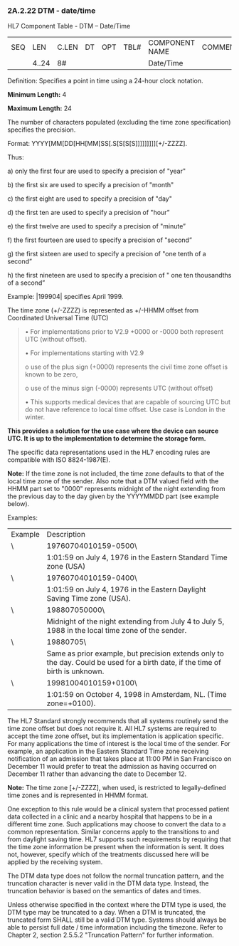 ### 2A.2.22 DTM - date/time 

HL7 Component Table - DTM – Date/Time

|     |     |     |     |     |     |     |     |     |
| --- | --- | --- | --- | --- | --- | --- | --- | --- |
| SEQ | LEN | C.LEN | DT | OPT | TBL# | COMPONENT NAME | COMMENTS | SEC.REF. |
|  | 4..24 | 8# |  |  |  | Date/Time |  |  |

Definition: Specifies a point in time using a 24-hour clock notation.

**Minimum Length:** 4

**Maximum Length:** 24

The number of characters populated (excluding the time zone specification) specifies the precision.

Format: YYYY[MM[DD[HH[MM[SS[.S[S[S[S]]]]]]]]][+/-ZZZZ].

Thus:

a) only the first four are used to specify a precision of "year"

b) the first six are used to specify a precision of "month"

c) the first eight are used to specify a precision of "day"

d) the first ten are used to specify a precision of "hour”

e) the first twelve are used to specify a precision of "minute”

f) the first fourteen are used to specify a precision of "second”

g) the first sixteen are used to specify a precision of "one tenth of a second”

h) the first nineteen are used to specify a precision of " one ten thousandths of a second”

Example: |199904| specifies April 1999.

The time zone (+/-ZZZZ) is represented as +/-HHMM offset from Coordinated Universal Time (UTC)

> • For implementations prior to V2.9 +0000 or -0000 both represent UTC (without offset).
>
> • For implementations starting with V2.9
>
> o use of the plus sign (+0000) represents the civil time zone offset is known to be zero,
>
> o use of the minus sign (-0000) represents UTC (without offset)
>
> • This supports medical devices that are capable of sourcing UTC but do not have reference to local time offset. Use case is London in the winter.

**This provides a solution for the use case where the device can source UTC. It is up to the implementation to determine the storage form.**

The specific data representations used in the HL7 encoding rules are compatible with ISO 8824-1987(E).

**Note:** If the time zone is not included, the time zone defaults to that of the local time zone of the sender. Also note that a DTM valued field with the HHMM part set to "0000" represents midnight of the night extending from the previous day to the day given by the YYYYMMDD part (see example below).

Examples:

|     |     |
| --- | --- |
| Example | Description |
| \ | 19760704010159-0500\ |
|  | 1:01:59 on July 4, 1976 in the Eastern Standard Time zone (USA) |
| \ | 19760704010159-0400\ |
|  | 1:01:59 on July 4, 1976 in the Eastern Daylight Saving Time zone (USA). |
| \ | 198807050000\ |
|  | Midnight of the night extending from July 4 to July 5, 1988 in the local time zone of the sender. |
| \ | 19880705\ |
|  | Same as prior example, but precision extends only to the day. Could be used for a birth date, if the time of birth is unknown. |
| \ | 19981004010159+0100\ |
|  | 1:01:59 on October 4, 1998 in Amsterdam, NL. (Time zone=+0100). |

The HL7 Standard strongly recommends that all systems routinely send the time zone offset but does not require it. All HL7 systems are required to accept the time zone offset, but its implementation is application specific. For many applications the time of interest is the local time of the sender. For example, an application in the Eastern Standard Time zone receiving notification of an admission that takes place at 11:00 PM in San Francisco on December 11 would prefer to treat the admission as having occurred on December 11 rather than advancing the date to December 12.

**Note:** The time zone [+/-ZZZZ], when used, is restricted to legally-defined time zones and is represented in HHMM format.

One exception to this rule would be a clinical system that processed patient data collected in a clinic and a nearby hospital that happens to be in a different time zone. Such applications may choose to convert the data to a common representation. Similar concerns apply to the transitions to and from daylight saving time. HL7 supports such requirements by requiring that the time zone information be present when the information is sent. It does not, however, specify which of the treatments discussed here will be applied by the receiving system.

The DTM data type does not follow the normal truncation pattern, and the truncation character is never valid in the DTM data type. Instead, the truncation behavior is based on the semantics of dates and times.

Unless otherwise specified in the context where the DTM type is used, the DTM type may be truncated to a day. When a DTM is truncated, the truncated form SHALL still be a valid DTM type. Systems should always be able to persist full date / time information including the timezone. Refer to Chapter 2, section 2.5.5.2 "Truncation Pattern" for further information.
